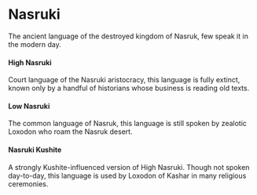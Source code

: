 # Nasruki

The ancient language of the destroyed kingdom of Nasruk, few speak it in the modern day.

#### High Nasruki
Court language of the Nasruki aristocracy, this language is fully extinct, known only by a handful of historians whose business is reading old texts.

#### Low Nasruki
The common language of Nasruk, this language is still spoken by zealotic Loxodon who roam the Nasruk desert.

#### Nasruki Kushite
A strongly Kushite-influenced version of High Nasruki. Though not spoken day-to-day, this language is used by Loxodon of Kashar in many religious ceremonies. 